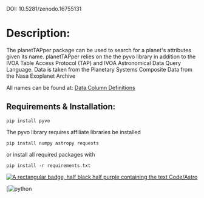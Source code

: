 DOI: 10.5281/zenodo.16755131

# Description:
The planetTAPper package can be used to search for a planet's attributes given its name.  planetTAPper relies on the the pyvo library in addition to the IVOA Table Access Protocol (TAP) and IVOA Astronomical Data Query Language.  Data is taken from the Planetary Systems Composite Data from the Nasa Exoplanet Archive

All names can be found at: [Data Column Definitions](https://exoplanetarchive.ipac.caltech.edu/docs/API_PS_columns.html)

## Requirements & Installation:
```
pip install pyvo
```
The pyvo library requires affiliate libraries be installed
```
pip install numpy astropy requests
```
or install all required packages with 
```
pip install -r requirements.txt
```
[![A rectangular badge, half black half purple containing the text Code/Astro](https://img.shields.io/badge/Made%20at-Code/Astro-blueviolet.svg)](https://semaphorep.github.io/codeastro/)

[![python](https://shields.io/badge/python-3.10-blue)
